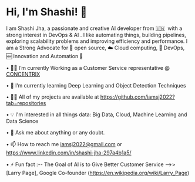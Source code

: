 



# Hi, I'm Shashi! 👋

I am Shashi Jha, a passionate and creative AI developer from [🇮🇳](https://en.wikipedia.org/wiki/India)&nbsp; with a strong interest in DevOps & AI . I like automating things, building pipelines, exploring scalability problems and improving efficiency and performance. I am a Strong Advocate for 📜 open source, ☁️ Cloud computing, 🚀 DevOps, 🆕 Innovation and Automation 🤖

• 👨‍💻 I’m currently Working as a Customer Service representative @ [CONCENTRIX](https://www.concentrix.com/)

• 🌱 I’m currently learning Deep Learning and Object Detection Techniques

• 👨‍💻 All of my projects are available at https://github.com/iamsj2022?tab=repositories

• 💡 I'm interested in all things data: Big Data, Cloud, Machine Learning and Data Science

• 💬 Ask me about anything or any doubt.

• 📫 How to reach me iamsj2022@gmail.com or https://www.linkedin.com/in/shashi-jha-297a4b1a5/ 

• ⚡ Fun fact :-- The Goal of AI is to Give Better Customer Service -->> [Larry Page], Google Co-founder (https://en.wikipedia.org/wiki/Larry_Page)



